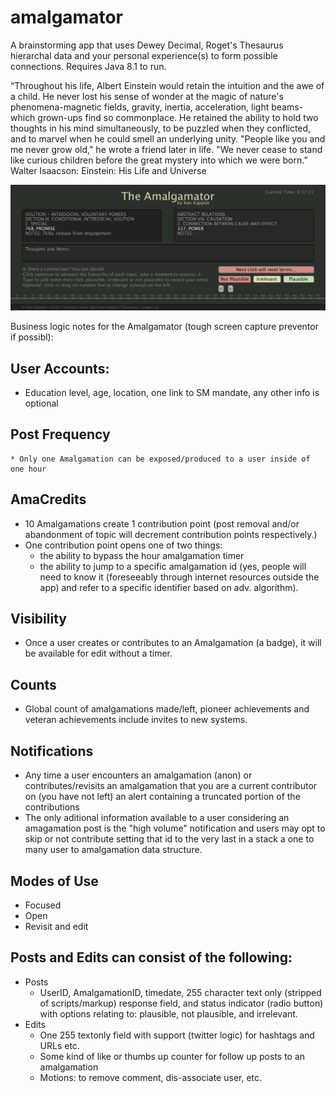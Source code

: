 # amalgamator

A brainstorming app that uses Dewey Decimal, Roget's Thesaurus hierarchal data and your personal experience(s) to form possible connections. Requires Java 8.1 to run.

“Throughout his life, Albert Einstein would retain the intuition and the awe of a child. He never lost his sense of wonder at the magic of nature's phenomena-magnetic fields, gravity, inertia, acceleration, light beams-which grown-ups find so commonplace. He retained the ability to hold two thoughts in his mind simultaneously, to be puzzled when they conflicted, and to marvel when he could smell an underlying unity. "People like you and me never grow old," he wrote a friend later in life. "We never cease to stand like curious children before the great mystery into which we were born.” Walter Isaacson: Einstein: His Life and Universe

![Amalgamator App](https://github.com/kappter/amalgamator/blob/master/amalgamation.png)

Business logic notes for the Amalgamator (tough screen capture preventor if possibl):
## User Accounts:
  * Education level, age, location, one link to SM mandate, any other info is optional
## Post Frequency
    * Only one Amalgamation can be exposed/produced to a user inside of one hour 
## AmaCredits 
  * 10 Amalgamations create 1 contribution point (post removal and/or abandonment of topic will decrement contribution points respectively.)
  * One contribution point opens one of two things:
      * the ability to bypass the hour amalgamation timer 
      * the ability to jump to a specific amalgamation id (yes, people will need to know it (foreseeably through internet resources outside the app) and refer to a specific identifier based on adv. algorithm).
## Visibility
  * Once a user creates or contributes to an Amalgamation (a badge), it will be available for edit without a timer.
## Counts 
  * Global count of amalgamations made/left, pioneer achievements and veteran achievements include invites to new systems. 
## Notifications 
  * Any time a user encounters an amalgamation (anon) or contributes/revisits an amalgamation that you are a current contributor on (you have not left) an alert containing a truncated portion of the contributions
  * The only aditional information available to a user considering an amagamation post is the "high volume" notification and users may opt to skip or not contribute setting that id to the very last in a stack a one to many user to amalgamation data structure. 
## Modes of Use 
  * Focused
  * Open 
  * Revisit and edit 
## Posts and Edits can consist of the following:
  * Posts
    * UserID, AmalgamationID, timedate, 255 character text only (stripped of scripts/markup) response field, and status indicator (radio button) with options relating to: plausible, not plausible, and irrelevant.
  * Edits
    * One 255 textonly field with support (twitter logic) for hashtags and URLs etc.
    * Some kind of like or thumbs up counter for follow up posts to an amalgamation
    * Motions: to remove comment, dis-associate user, etc.
